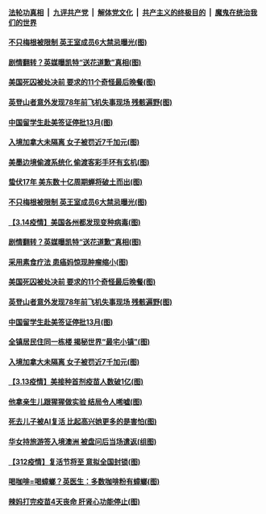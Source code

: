 

####  [法轮功真相](../../../../basic/blob/master/README.md?t=03160201) &nbsp;|&nbsp; [九评共产党](../../../../9ping.md/blob/master/README.md?t=03160201) &nbsp;|&nbsp; [解体党文化](../../../../jtdwh.md/blob/master/README.md?t=03160201)  &nbsp;|&nbsp; [共产主义的终极目的](../../../../gczydzjmd.md/blob/master/README.md?t=03160201) &nbsp;|&nbsp; [魔鬼在统治我们的世界](../../../../mgztzwmdsj.md/blob/master/README.md?t=03160201) 

#### [不只梅根被限制 英王室成员6大禁忌曝光(图)](../pages/p3/965585.md?t=03160201) 

#### [剧情翻转？英媒曝凯特“送花道歉”真相(图)](../pages/p3/965521.md?t=03160201) 

#### [美国死囚被处决前 要求的11个奇怪最后晚餐(图)](../pages/p3/965021.md?t=03160201) 

#### [英登山者意外发现78年前飞机失事现场 残骸遍野(图)](../pages/p3/965524.md?t=03160201) 

#### [中国留学生赴美签证停批13月(图)](../pages/p3/965523.md?t=03160201) 

#### [入境加拿大未隔离 女子被罚近7千加元(图)](../pages/p3/965505.md?t=03160201) 

#### [美墨边境偷渡系统化 偷渡客彩手环有玄机(图)](../pages/p3/965652.md?t=03160201) 

#### [蛰伏17年 美东数十亿周期蝉将破土而出(图)](../pages/p3/965649.md?t=03160201) 


#### [不只梅根被限制 英王室成员6大禁忌曝光(图)](../pages/p3/965585.md?t=03160201) 


#### [【3.14疫情】美国各州都发现变种病毒(图)](../pages/p3/965577.md?t=03160201) 

#### [剧情翻转？英媒曝凯特“送花道歉”真相(图)](../pages/p3/965521.md?t=03160201) 

#### [采用素食疗法 患癌妈惊现肿瘤缩小(图)](../pages/p3/965574.md?t=03160201) 

#### [美国死囚被处决前 要求的11个奇怪最后晚餐(图)](../pages/p3/965021.md?t=03160201) 

#### [英登山者意外发现78年前飞机失事现场 残骸遍野(图)](../pages/p3/965524.md?t=03160201) 

#### [中国留学生赴美签证停批13月(图)](../pages/p3/965523.md?t=03160201) 

#### [全镇居民住同一栋楼 揭秘世界“最宅小镇”(图)](../pages/p3/965514.md?t=03160201) 

#### [入境加拿大未隔离 女子被罚近7千加元(图)](../pages/p3/965505.md?t=03160201) 

#### [【3.13疫情】美接种首剂疫苗人数破1亿(图)](../pages/p3/965501.md?t=03160201) 

#### [他拿亲生儿跟猩猩做实验 结局令人唏嘘(图)](../pages/p3/964885.md?t=03160201) 

#### [死去儿子被AI复活 比起高兴她更多的是害怕(图)](../pages/p3/965361.md?t=03160201) 

#### [华女持旅游签入境澳洲 被盘问后当场遣返(组图)](../pages/p3/965369.md?t=03160201) 

#### [【312疫情】复活节将至 意拟全国封锁(图)](../pages/p3/965368.md?t=03160201) 

#### [喝咖啡=喝蟑螂？英医生：多数咖啡粉有蟑螂(图)](../pages/p3/965366.md?t=03160201) 

#### [辣妈打完疫苗4天丧命 肝肾心功能停止(图)](../pages/p3/965358.md?t=03160201) 

